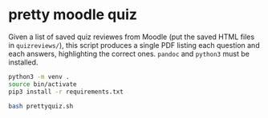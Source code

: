 # pretty moodle quiz

Given a list of saved quiz reviewes from Moodle (put the saved HTML files in `quizreviews/`), this script produces a single PDF listing each question and each answers, highlighting the correct ones. `pandoc` and `python3` must be installed.


```bash
python3 -m venv .
source bin/activate
pip3 install -r requirements.txt

bash prettyquiz.sh
```
